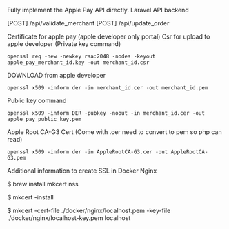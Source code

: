Fully implement the Apple Pay API directly.
Laravel API backend

[POST] /api/validate_merchant
[POST] /api/update_order

Certificate for apple pay (apple developer only portal)
Csr for upload to apple developer (Private key command)

`openssl req -new -newkey rsa:2048 -nodes -keyout apple_pay_merchant_id.key -out merchant_id.csr`
 
DOWNLOAD from apple developer
 
 
`openssl x509 -inform der -in merchant_id.cer -out merchant_id.pem`
 
Public key command
 
 
`openssl x509 -inform DER -pubkey -noout -in merchant_id.cer -out apple_pay_public_key.pem`
 
Apple Root CA-G3 Cert (Come with .cer need to convert to pem so php can read)
 
`openssl x509 -inform der -in AppleRootCA-G3.cer -out AppleRootCA-G3.pem`
 

Additional information to create SSL in Docker Nginx

$ brew install mkcert nss

$ mkcert -install

$ mkcert -cert-file ./docker/nginx/localhost.pem -key-file ./docker/nginx/localhost-key.pem localhost
